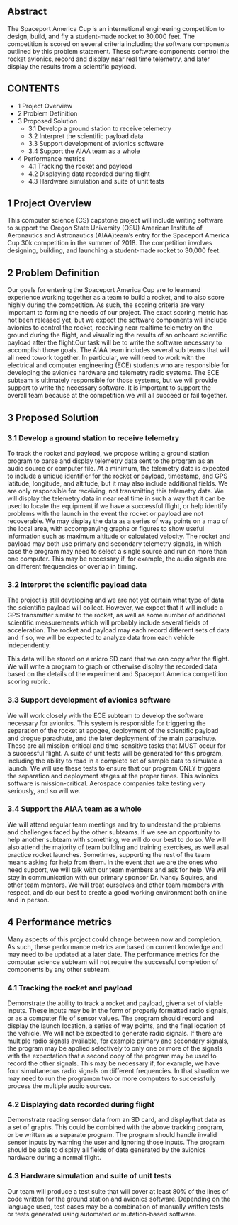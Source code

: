 ## Abstract
The Spaceport America Cup is an international engineering competition to design, build, and fly a student-made rocket to 30,000
feet. The competition is scored on several criteria including the software components outlined by this problem statement. These
software components control the rocket avionics, record and display near real time telemetry, and later display the results from a scientific payload.


## CONTENTS

- 1 Project Overview
- 2 Problem Definition
- 3 Proposed Solution
   - 3.1 Develop a ground station to receive telemetry
   - 3.2 Interpret the scientific payload data
   - 3.3 Support development of avionics software
   - 3.4 Support the AIAA team as a whole
- 4 Performance metrics
   - 4.1 Tracking the rocket and payload
   - 4.2 Displaying data recorded during flight
   - 4.3 Hardware simulation and suite of unit tests


## 1 Project Overview

This computer science (CS) capstone project will include writing software to support the Oregon State University (OSU)
American Institute of Aeronautics and Astronautics (AIAA)team’s entry for the Spaceport America Cup 30k competition
in the summer of 2018. The competition involves designing, building, and launching a student-made rocket to 30,000 feet.

## 2 Problem Definition

Our goals for entering the Spaceport America Cup are to learnand experience working together as a team to build a
rocket, and to also score highly during the competition. As such, the scoring criteria are very important to forming the
needs of our project. The exact scoring metric has not been released yet, but we expect the software components will
include avionics to control the rocket, receiving near realtime telemetry on the ground during the flight, and visualizing
the results of an onboard scientific payload after the flight.Our task will be to write the software necessary to accomplish
those goals.
The AIAA team includes several sub teams that will all need towork together. In particular, we will need to work
with the electrical and computer engineering (ECE) students who are responsible for developing the avionics hardware
and telemetry radio systems. The ECE subteam is ultimately responsible for those systems, but we will provide support
to write the necessary software. It is important to support the overall team because at the competition we will all succeed
or fail together.

## 3 Proposed Solution

### 3.1 Develop a ground station to receive telemetry

To track the rocket and payload, we propose writing a ground station program to parse and display telemetry data sent
to the program as an audio source or computer file.
At a minimum, the telemetry data is expected to include a unique identifier for the rocket or payload, timestamp,
and GPS latitude, longitude, and altitude, but it may also include additional fields. We are only responsible for receiving,
not transmitting this telemetry data.
We will display the telemetry data in near real time in such a way that it can be used to locate the equipment if we
have a successful flight, or help identify problems with the launch in the event the rocket or payload are not recoverable.
We may display the data as a series of way points on a map of the local area, with accompanying graphs or figures to
show useful information such as maximum altitude or calculated velocity.
The rocket and payload may both use primary and secondary telemetry signals, in which case the program may
need to select a single source and run on more than one computer. This may be necessary if, for example, the audio
signals are on different frequencies or overlap in timing.

### 3.2 Interpret the scientific payload data

The project is still developing and we are not yet certain what type of data the scientific payload will collect. However,
we expect that it will include a GPS transmitter similar to the rocket, as well as some number of additional scientific
measurements which will probably include several fields of acceleration. The rocket and payload may each record
different sets of data and if so, we will be expected to analyze data from each vehicle independently.


This data will be stored on a micro SD card that we can copy after the flight. We will write a program to graph or
otherwise display the recorded data based on the details of the experiment and Spaceport America competition scoring
rubric.

### 3.3 Support development of avionics software

We will work closely with the ECE subteam to develop the software necessary for avionics. This system is responsible
for triggering the separation of the rocket at apogee, deployment of the scientific payload and drogue parachute, and
the later deployment of the main parachute. These are all mission-critical and time-sensitive tasks that MUST occur for
a successful flight.
A suite of unit tests will be generated for this program, including the ability to read in a complete set of sample data
to simulate a launch. We will use these tests to ensure that our program ONLY triggers the separation and deployment
stages at the proper times.
This avionics software is mission-critical. Aerospace companies take testing very seriously, and so will we.

### 3.4 Support the AIAA team as a whole

We will attend regular team meetings and try to understand the problems and challenges faced by the other subteams.
If we see an opportunity to help another subteam with something, we will do our best to do so. We will also attend the
majority of team building and training exercises, as well asall practice rocket launches.
Sometimes, supporting the rest of the team means asking for help from them. In the event that we are the ones who
need support, we will talk with our team members and ask for help. We will stay in communication with our primary
sponsor Dr. Nancy Squires, and other team mentors. We will treat ourselves and other team members with respect, and
do our best to create a good working environment both online and in person.

## 4 Performance metrics

Many aspects of this project could change between now and completion. As such, these performance metrics are based
on current knowledge and may need to be updated at a later date. The performance metrics for the computer science
subteam will not require the successful completion of components by any other subteam.

### 4.1 Tracking the rocket and payload

Demonstrate the ability to track a rocket and payload, givena set of viable inputs. These inputs may be in the form of
properly formatted radio signals, or as a computer file of sensor values. The program should record and display the
launch location, a series of way points, and the final location of the vehicle. We will not be expected to generate radio
signals.
If there are multiple radio signals available, for example primary and secondary signals, the program may be applied
selectively to only one or more of the signals with the expectation that a second copy of the program may be used to
record the other signals. This may be necessary if, for example, we have four simultaneous radio signals on different
frequencies. In that situation we may need to run the programon two or more computers to successfully process the
multiple audio sources.


### 4.2 Displaying data recorded during flight

Demonstrate reading sensor data from an SD card, and displaythat data as a set of graphs. This could be combined with
the above tracking program, or be written as a separate program. The program should handle invalid sensor inputs by
warning the user and ignoring those inputs. The program should be able to display all fields of data generated by the
avionics hardware during a normal flight.

### 4.3 Hardware simulation and suite of unit tests

Our team will produce a test suite that will cover at least 80% of the lines of code written for the ground station and
avionics software. Depending on the language used, test cases may be a combination of manually written tests or tests
generated using automated or mutation-based software.


